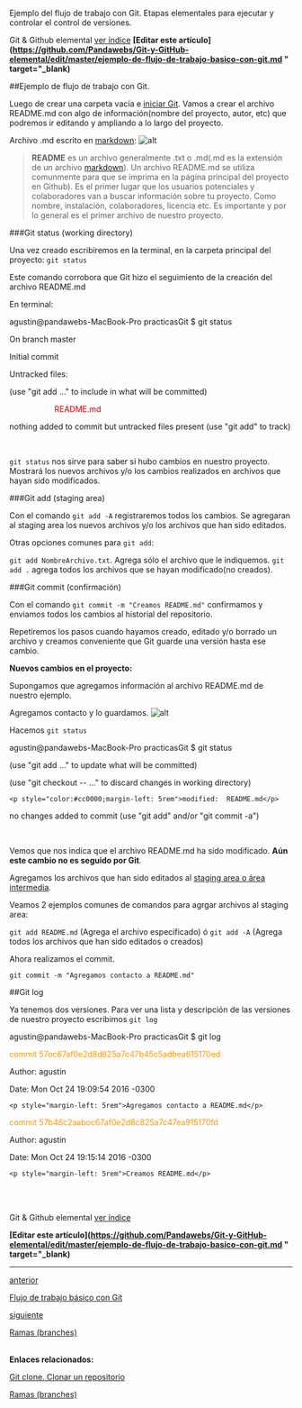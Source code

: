 <span class="hidden-excerpt">Ejemplo del flujo de trabajo con Git. Etapas elementales para ejecutar y controlar el control de versiones.</span>

<!-- Inicio links índice y github -->

<span class="link-to-index-git">Git & Github elemental [ ver índice](http://pandawebs.net/git-github-elemental/)</span>
<strong class="link-to-github">[Editar este artículo](https://github.com/Pandawebs/Git-y-GitHub-elemental/edit/master/ejemplo-de-flujo-de-trabajo-basico-con-git.md " target="_blank)</strong>

<!-- Fin links índice y github -->

##Ejemplo de flujo de trabajo con Git.

Luego de crear una carpeta vacía e [iniciar Git](http://pandawebs.net/crear-un-repositorio). Vamos a crear el archivo README.md con algo de información(nombre del proyecto, autor, etc) que podremos ir editando y ampliando a lo largo del proyecto.

Archivo .md escrito en [markdown](#):
![alt](http://pandawebs.net/assets/images/README.md.png)

> **README** es un archivo generalmente .txt o .md(.md es la extensión de un archivo [markdown](#)). 
Un archivo README.md se utiliza comunmente para que se imprima en la página principal del proyecto en Github). Es el primer lugar que los usuarios potenciales y colaboradores van a buscar información sobre tu proyecto. Como nombre, instalación, colaboradores, licencia etc. 
Es importante y por lo general es el primer archivo de nuestro proyecto.

###Git status (working directory)

Una vez creado escribiremos en la terminal, en la carpeta principal del proyecto:
`git status`

Este comando corrobora que Git hizo el seguimiento de la creación del archivo README.md 

En terminal:
<div class="console">
  <p>agustin@pandawebs-MacBook-Pro practicasGit $ git status</p>
  <p>On branch master</p>
  <p>Initial commit</p>
  <p>Untracked files:</p>
    <p>(use "git add <file>..." to include in what will be committed)</p>
    <p style="color:#cc0000;margin-left: 5rem">README.md</p>
  <p>nothing added to commit but untracked files present (use "git add" to track)</p>
</div>
<br>

`git status` nos sirve para saber si hubo cambios en nuestro proyecto. Mostrará los nuevos archivos y/o los cambios realizados en archivos que hayan sido modificados.

###Git add (staging area)

Con el comando `git add -A` registraremos todos los cambios. Se agregaran al staging area los nuevos archivos y/o los archivos que han sido editados.

Otras opciones comunes para `git add`:

`git add NombreArchivo.txt`. Agrega sólo el archivo que le indiquemos.
`git add .` agrega todos los archivos que se hayan modificado(no creados).

###Git commit (confirmación)

Con el comando `git commit -m "Creamos README.md"` confirmamos y enviamos todos los cambios al historial del repositorio.

Repetiremos los pasos cuando hayamos creado, editado y/o borrado un archivo y creamos
conveniente que Git guarde una versión hasta ese cambio.

**Nuevos cambios en el proyecto:**

Supongamos que agregamos información al archivo README.md de nuestro ejemplo.

Agregamos contacto y lo guardamos.
![alt](http://pandawebs.net/assets/images/README.md-2.png)

Hacemos `git status`

<div class="console">
  <p>agustin@pandawebs-MacBook-Pro practicasGit $ git status</p>  
  <p>(use "git add <file>..." to update what will be committed)</p>
  <p>(use "git checkout -- <file>..." to discard changes in working directory)</p>


    <p style="color:#cc0000;margin-left: 5rem">modified:  README.md</p>

  <p>no changes added to commit (use "git add" and/or "git commit -a")</p>

</div>
<br>


Vemos que nos indica que el archivo README.md ha sido modificado. **Aún este cambio no es seguido por Git**.

Agregamos los archivos que han sido editados al [staging area o área intermedia](http://pandawebs.net/flujo-de-trabajo-basico-con-git).

Veamos 2 ejemplos comunes de comandos para agrgar archivos al staging area:

`git add README.md` (Agrega el archivo especificado)
ó
`git add -A` (Agrega todos los archivos que han sido editados o creados)

Ahora realizamos el commit.

`git commit -m "Agregamos contacto a README.md"`

##Git log

Ya tenemos dos versiones. Para ver una lista y descripción de las versiones de nuestro
proyecto escribimos `git log`

<div class="console">
  <p>agustin@pandawebs-MacBook-Pro practicasGit $ git log</p>  
  <p style="color:#ff9900">commit 57oc67af0e2d8d825a7c47b45c5adbea615170ed</p>  
  <p>Author: agustin <agustin@example.com></p>
  <p>Date:   Mon Oct 24 19:09:54 2016 -0300</p>

    <p style="margin-left: 5rem">Agregamos contacto a README.md</p>

  <p style="color:#ff9900">commit 57b46c2aaboc67af0e2d8c825a7c47ea915170fd</p>  
  <p>Author: agustin <agustin@example.com></p>
  <p>Date:   Mon Oct 24 19:15:14 2016 -0300</p>

    <p style="margin-left: 5rem">Creamos README.md</p>

</div>

<br>
<br>

<!-- Inicio links índice y github -->

<span class="link-to-index-git">Git & Github elemental [ ver índice](http://pandawebs.net/git-github-elemental/)</span>

<strong class="link-to-github">[Editar este artículo](https://github.com/Pandawebs/Git-y-GitHub-elemental/edit/master/ejemplo-de-flujo-de-trabajo-basico-con-git.md " target="_blank)</strong>

<!-- Fin links índice y github -->

<hr>
<div class="post-content_next">
  <a href="http://pandawebs.net/flujo-de-trabajo-basico-con-git">
    <div class="post-content_next-left">
      <p>anterior</p>
      <span>Flujo de trabajo básico con Git</span>
  </div>
  <a href="http://pandawebs.net/trabajar-con-ramas-git/">
    <div class="post-content_next-right">
      <p>siguiente</p>
      <span>Ramas (branches)</span>
    </div>
  </a>
</div>
<br>

**Enlaces relacionados:**

[Git clone. Clonar un repositorio](http://pandawebs.net/clonar-un-repositorio)

[Ramas (branches)](http://pandawebs.net/trabajar-con-ramas-git)

